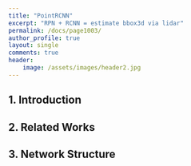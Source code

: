 ```yaml
---
title: "PointRCNN"
excerpt: "RPN + RCNN = estimate bbox3d via lidar"
permalink: /docs/page1003/
author_profile: true
layout: single
comments: true
header:
    image: /assets/images/header2.jpg
---
```

## 1. Introduction

## 2. Related Works

## 3. Network Structure
